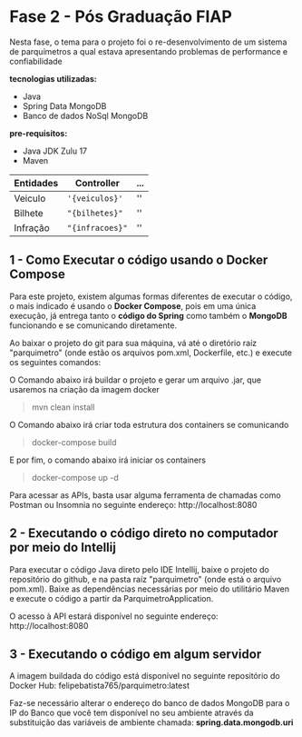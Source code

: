 # Fase 2 - Pós Graduação FIAP

Nesta fase, o tema para o projeto foi o re-desenvolvimento de um sistema de parquímetros a qual estava apresentando problemas de performance e confiabilidade

**tecnologias utilizadas:**
- Java
- Spring Data MongoDB
- Banco de dados NoSql MongoDB


**pre-requisitos:**
- Java JDK Zulu 17
- Maven

|      Entidades          |Controller          |...                         |
|----------------|-------------------------------|-----------------------------|
|Veiculo		 |`'{veiculos}'`            |''            |
|Bilhete         |`"{bilhetes}"`            |''         |
|Infração        |`"{infracoes}"`			|''|



## 1 - Como Executar o código usando o Docker Compose

Para este projeto, existem algumas formas diferentes de executar o código, o mais indicado é usando o **Docker Compose**, pois em uma única execução, já entrega tanto o **código do Spring** como também o **MongoDB** funcionando e se comunicando diretamente. 

Ao baixar o projeto do git para sua máquina, vá até o diretório raíz "parquimetro" (onde estão os arquivos pom.xml, Dockerfile, etc.)  e execute os seguintes comandos:

O Comando abaixo irá buildar o projeto e gerar um arquivo .jar, que usaremos na criação da imagem docker
> mvn clean install

O Comando abaixo irá criar toda estrutura dos containers se comunicando
> docker-compose build

E por fim, o comando abaixo irá iniciar os containers
> docker-compose up -d


Para acessar as APIs, basta usar alguma ferramenta de chamadas como Postman ou Insomnia no seguinte endereço: http://localhost:8080




## 2 - Executando o código direto no computador por meio do Intellij

Para executar o código Java direto pelo IDE Intellij, baixe o projeto do repositório do github, e na pasta raíz "parquimetro" (onde está o arquivo pom.xml). 
Baixe as dependências necessárias por meio do utilitário Maven e execute o código a partir da ParquimetroApplication.

O acesso à API estará disponível no seguinte endereço: http://localhost:8080

## 3 - Executando o código em algum servidor

A imagem buildada do código está disponível no seguinte repositório do Docker Hub: felipebatista765/parquimetro:latest

Faz-se necessário alterar o endereço do banco de dados MongoDB para o IP do Banco que você tem disponível no seu ambiente através da substituição das variáveis de ambiente chamada: **spring.data.mongodb.uri**
